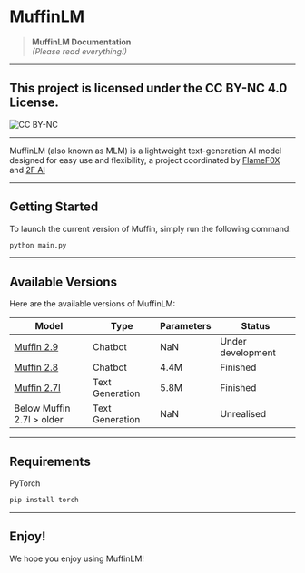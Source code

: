 # MuffinLM

> **MuffinLM Documentation**  
> *(Please read everything!)*

---

## **This project is licensed under the CC BY-NC 4.0 License.**
![CC BY-NC]( https://mirrors.creativecommons.org/presskit/buttons/88x31/svg/by-nc.svg " ")

---

MuffinLM (also known as MLM) is a lightweight text-generation AI model designed for easy use and flexibility, a project coordinated by [FlameF0X](https://github.com/FlameF0X/) and [2F AI](https://github.com/2F-AI)

---

## Getting Started

To launch the current version of Muffin, simply run the following command:

```bash
python main.py
```

---

## Available Versions

Here are the available versions of MuffinLM:

|                                      **Model**                                   |    **Type**     | **Parameters** |     **Status**    |
|----------------------------------------------------------------------------------|-----------------|----------------|-------------------|
|       [Muffin 2.9](https://github.com/2F-AI/MuffinLM-Beta/tree/muffin-2.9)       |     Chatbot     |       NaN      | Under development |
|       [Muffin 2.8](https://github.com/2F-AI/MuffinLM-Beta/tree/muffin-2.8)       |     Chatbot     |      4.4M      |      Finished     |
|       [Muffin 2.7l](https://github.com/2F-AI/MuffinLM-Beta/tree/muffin-2.7)      | Text Generation |      5.8M      |      Finished     |
|                                Below Muffin 2.7l > older                         | Text Generation |       NaN      |     Unrealised    |
---

## Requirements

PyTorch 

```bash
pip install torch
```

---

## Enjoy!

We hope you enjoy using MuffinLM!
